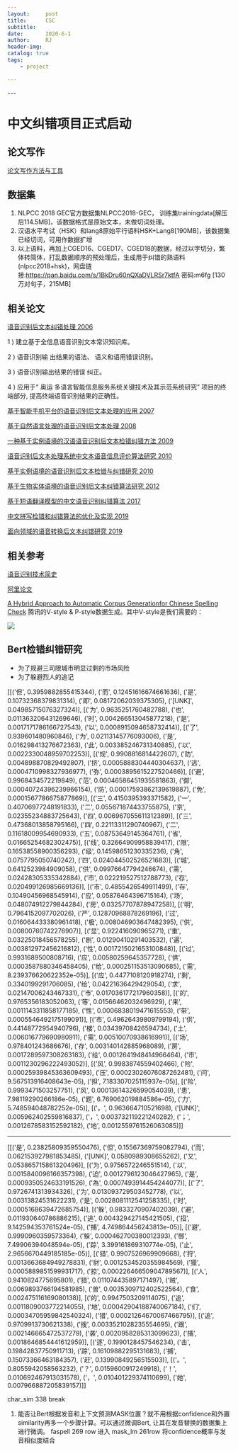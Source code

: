 ```yaml
---
layout:     post
title:      CSC
subtitle:   
date:       2020-6-1
author:     RJ
header-img: 
catalog: true
tags:
    - project

---
```

<p id = "build"></p>
---

<h1>中文纠错项目正式启动</h1>

## 论文写作
[论文写作方法与工具](https://yuanxiaosc.github.io/2019/04/08/%E8%AE%BA%E6%96%87%E5%86%99%E4%BD%9C%E6%96%B9%E6%B3%95%E4%B8%8E%E5%B7%A5%E5%85%B7/)

## 数据集

1. NLPCC 2018 GEC官方数据集NLPCC2018-GEC， 训练集trainingdata[解压后114.5MB]，该数据格式是原始文本，未做切词处理。
2. 汉语水平考试（HSK）和lang8原始平行语料HSK+Lang8[190MB]，该数据集已经切词，可用作数据扩增
3. 以上语料，再加上CGED16、CGED17、CGED18的数据，经过以字切分，繁体转简体，打乱数据顺序的预处理后，生成用于纠错的熟语料(nlpcc2018+hsk)，网盘链接:https://pan.baidu.com/s/1BkDru60nQXaDVLRSr7ktfA 密码:m6fg [130万对句子，215MB]

## 相关论文


[语音识别后文本纠错处理 2006](http://new.gb.oversea.cnki.net/KCMS/detail/detail.aspx?dbcode=CPFD&dbname=CPFD9908&filename=ZGZR200608001016&v=MjIzNTFGWmVzT0NoTkt1aGRobmo5OFRuanFxeGRFZU1PVUtyaWZaZVp2Rnl2a1U3ZkxJVnNSUHlyUmZMRzRIdGZNcDQ5)

1 ) 建立基于全信息语音识别文本常识知识库。

2 ) 语音识别输 出结果的语法、 语义和语用错误识别。

3 ) 语音识别输出结果的错误 纠正。

4 ) 应用于“ 奥运 多语言智能信息服务系统关键技术及其示范系统研究” 项目的终端部分, 提高终端语音识别结果的正确性。


[基于智能手机平台的语音识别后文本处理的应用 2007](http://new.gb.oversea.cnki.net/KCMS/detail/detail.aspx?dbcode=CMFD&dbname=CMFD2007&filename=2007167220.nh&v=MzE0NjNMdXhZUzdEaDFUM3FUcldNMUZyQ1VSN3FmWnVSdkZ5RG1VcnJOVjEyN0diSytHZFBPcjVFYlBJUjhlWDE=)

[基于自然语言处理的语音识别后文本处理 2008](http://new.gb.oversea.cnki.net/KCMS/detail/detail.aspx?dbcode=CMFD&dbname=CMFD2008&filename=2008139962.nh&v=MTA4NzBqS3JaRWJQSVI4ZVgxTHV4WVM3RGgxVDNxVHJXTTFGckNVUjdxZlp1UnZGeURoVjdySlYxMjdGcks3Rjk=)

[一种基于实例语境的汉语语音识别后文本检错纠错方法 2009](http://new.gb.oversea.cnki.net/KCMS/detail/detail.aspx?dbcode=CPFD&dbname=CPFD0914&filename=ZGZR200907001107&v=MjM4ODJqTXFJOUZaZW9QQ3hOS3VoZGhuajk4VG5qcXF4ZEVlTU9VS3JpZlplWnZGeXZrVTdmTElWc1JQeXJSZkxHNEh0)

[语音识别后文本处理系统中文本语音信息评价算法研究 2010](http://new.gb.oversea.cnki.net/KCMS/detail/detail.aspx?dbcode=CMFD&dbname=CMFD2011&filename=2010264962.nh&v=MjAzMjRSN3FmWnVSdkZ5RG1VcnJOVjEyNkhyRytHdGpLclpFYlBJUjhlWDFMdXhZUzdEaDFUM3FUcldNMUZyQ1U=)

[基于实例语境的语音识别后文本检错与纠错研究 2010](http://new.gb.oversea.cnki.net/KCMS/detail/detail.aspx?dbcode=CMFD&dbname=CMFD2011&filename=2010224540.nh&v=Mjg0NzZyV00xRnJDVVI3cWZadVJ2RnlEbVVyck1WMTI2SHJHNkd0VElyNUViUElSOGVYMUx1eFlTN0RoMVQzcVQ=)

[基于生物实体语境的语音识别后文本纠错算法研究 2012](http://gb.oversea.cnki.net/KCMS/detail/detail.aspx?filename=1012334233.nh&dbcode=CMFD&dbname=CMFDREF)

[基于短语翻译模型的中文语音识别纠错算法 2017](http://new.gb.oversea.cnki.net/KCMS/detail/detail.aspx?dbcode=CPFD&dbname=CPFDLAST2018&filename=SEER201710001087&v=MDgxMzNMRzRIOWJOcjQ5Rlplc0hDeE5LdWhkaG5qOThUbmpxcXhkRWVNT1VLcmlmWmVadkZ5dmtVN2ZNSlY0VE5pak9m)

[中文拼写检错和纠错算法的优化及实现 2019](http://new.gb.oversea.cnki.net/KCMS/detail/detail.aspx?dbcode=CMFD&dbname=CMFD201901&filename=1019601236.nh&v=MDcwODc0SDlQUHFaRWJQSVI4ZVgxTHV4WVM3RGgxVDNxVHJXTTFGckNVUjdxZlp1UnZGQ25rVjdyTFZGMjZGN1c=)

[面向领域的语音转换后文本纠错研究 2019](http://new.gb.oversea.cnki.net/KCMS/detail/detail.aspx?dbcode=CMFD&dbname=CMFDTEMP&filename=1019622321.nh&v=MTY0ODJDVVI3cWZadVJ2RnlEbFc3dk1WRjI2RjdXNkhOTE9ycEViUElSOGVYMUx1eFlTN0RoMVQzcVRyV00xRnI=)

## 相关参考
[语音识别技术简史](https://36kr.com/p/5237890)

[阿里论文](https://developer.aliyun.com/group/paper)

[A Hybrid Approach to Automatic Corpus Generationfor Chinese Spelling Check](https://www.aclweb.org/anthology/D18-1273.pdf)
腾讯的V-style & P-style数据生成。其中V-style是我们需要的：

![](https://raw.githubusercontent.com/rejae/rejae.github.io/master/img/20200203093830.png)



## Bert检错纠错研究
- 为了规避三司限城市明显过剩的市场风险
- 为了躲避烈人的追记

[[('但', 0.3959882855415344), ('而', 0.12451616674661636), ('是', 0.10732368379831314), ('即', 0.08172062039375305), ('[UNK]', 0.04985715076327324)], 
[('为', 0.9635251760482788), ('也', 0.011363206431269646), ('时', 0.004266513045877218), ('是', 0.0017171786166727543), ('以', 0.0008915094658732414)],
[('了', 0.939601480960846), ('为', 0.02113145776093006), ('是', 0.016298413276672363), ('此', 0.003385246731340885), ('以', 0.0022330048959702253)], 
[('规', 0.9908816814422607), ('防', 0.004898870829492807), ('挤', 0.0005888304440304637), ('逃', 0.0004710998327936977), ('弥', 0.0003895615227520466)], 
[('避', 0.9968434572219849), ('范', 0.00046586451935581863), ('御', 0.00040724396239966154), ('防', 0.00017593862139619887), ('免', 0.0001567786675877869)], 
[('三', 0.4150395393371582), ('一', 0.40706977248191833), ('二', 0.055671874433755875), ('京', 0.02355234883725643), ('四', 0.006967055611312389)], 
[('三', 0.47368013858795166), ('四', 0.22113311290740967), ('二', 0.11618009954690933), ('五', 0.08753649145364761), ('省', 0.01665254682302475)], 
[('线', 0.32664909958839417), ('限', 0.16538558900356293), ('级', 0.14598651230335236), ('角', 0.0757795050740242), ('四', 0.024044502526521683)], 
[('城', 0.6412523984909058), ('供', 0.09976647794246674), ('需', 0.02428305335342884), ('市', 0.022219527512788773), ('存', 0.020499126985669136)], 
[('市', 0.4855426549911499), ('存', 0.10490456968545914), ('应', 0.05876464396715164), ('场', 0.048074912279844284), ('房', 0.03257707878947258)], 
[('明', 0.7964152097702026), ('严', 0.12870968878269196), ('过', 0.016064433380961418), ('极', 0.008046903647482395), ('供', 0.00800760742276907)], 
[('显', 0.922416090965271), ('重', 0.03225018456578255), ('剧', 0.01290410291403532), ('遍', 0.003812972456216812), ('性', 0.0017215021653100848)], 
[('过', 0.9931689500808716), ('应', 0.00580259645357728), ('供', 0.0003587880346458405), ('给', 0.000251153513090685), ('需', 8.239376620622352e-05)], 
[('应', 0.4477108120918274), ('剩', 0.3340199291706085), ('给', 0.04221636429429054), ('求', 0.02147006243467331), ('市', 0.017036177217960358)], 
[('的', 0.9765356183052063), ('等', 0.01566462032496929), ('来', 0.0011143311858177185), ('性', 0.0006838019471615553), ('带', 0.0005546492175199091)], 
[('市', 0.49626439809799194), ('供', 0.44148772954940796), ('楼', 0.03439708426594734), ('土', 0.006016779690980911), ('需', 0.00510070938616991)], 
[('场', 0.978401243686676), ('存', 0.003140142885968089), ('房', 0.0017289597308263183), ('给', 0.0012641948414966464), ('市', 0.0011230296222493052)], 
[('风', 0.9983874559402466), ('险', 0.00025939845363609493), ('压', 0.00023026076087262481), ('问', 9.567513916408643e-05), ('担', 7.183307025115937e-05)], 
[('险', 0.9993471503257751), ('风', 0.00013614326599054039), ('患', 7.98119290266186e-05), ('题', 6.769062019884586e-05), ('力', 5.748594048782252e-05)], 
[('。', 0.963664710521698), ('[UNK]', 0.005962402559816837), ('，', 0.003732119221240282), ('；', 0.0012678583152592182), ('地', 0.0012559761526063085)]]

-------------

[[('是', 0.23825809359550476), ('但', 0.15567369759082794), ('而', 0.062153927981853485), ('[UNK]', 0.0580989308655262), ('又', 0.053865715861320496)], 
[('为', 0.9756572246551514), ('以', 0.0015840096166357398), ('迫', 0.0012796123046427965), ('是', 0.0009350524633191526), ('為', 0.0007493914454244077)], 
[('了', 0.9726741313934326), ('为', 0.013093729503452778), ('以', 0.00313824531622231), ('是', 0.0028081112541258335), ('时', 0.0005168639472685754)], 
[('躲', 0.9833270907402039), ('避', 0.011930640786886215), ('逃', 0.004329427145421505), ('招', 9.142594353761524e-05), ('捕', 4.749864456243813e-05)], 
[('避', 0.9990960359573364), ('躲', 0.000462700380012393), ('御', 7.49906394048594e-05), ('踪', 3.399161869310774e-05), ('止', 2.9656670449185185e-05)], 
[('猎', 0.9907526969909668), ('狩', 0.0013663684949278831), ('豺', 0.0012534520355984569), ('獵', 0.0005889851599931717), ('掠', 0.00022646650904789567)], 
[('人', 0.9410824775695801), ('猎', 0.011074435897171497), ('贼', 0.0069893766194581985), ('兽', 0.0035309712402522564), ('食', 0.002475116169080138)], 
[('的', 0.9947503209114075), ('追', 0.0011809003772214055), ('地', 0.00042904188740067184), ('们', 0.00034705959842540324), ('猎', 0.00021264670067466795)], 
[('追', 0.9709913730621338), ('搜', 0.0033521028235554695), ('跟', 0.002146665472537279), ('袭', 0.0020958285313099623), ('捕', 0.0018646854441612959)], 
[('逐', 0.1990128457546234), ('击', 0.19842837750911713), ('踪', 0.16109882295131683), ('捕', 0.15073366463184357), ('赶', 0.13990849256515503)], 
[('。', 0.8055942058563232), ('？', 0.0159600917249918), ('！', 0.010692467913031578), ('，', 0.010401229374110699), ('她', 0.007966887205839157)]]


char_sim 338 break

1. 能否让Bert根据发音和上下文预测MASK位置？就不用根据confidence和外置similarity再多一个步骤计算。可以通过微调Bert, 让其在发音替换的数据集上进行微调。
faspell 269 row 进入 mask_lm 261row 将confidence概率与发音相似度结合